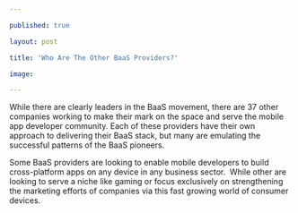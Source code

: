 ---
published: true
layout: post
title: 'Who Are The Other BaaS Providers?'
image: 
---

<p>While there are clearly leaders in the BaaS movement, there are 37 other companies working to make their mark on the space and serve the mobile app developer community. Each of these providers have their own approach to delivering their BaaS stack, but many are emulating the successful patterns of the BaaS pioneers.
<p>Some BaaS providers are looking to enable mobile developers to build cross-platform apps on any device in any business sector. &nbsp;While other are looking to serve a niche like gaming or focus exclusively on strengthening the marketing efforts of companies via this fast growing world of consumer devices. &nbsp;

